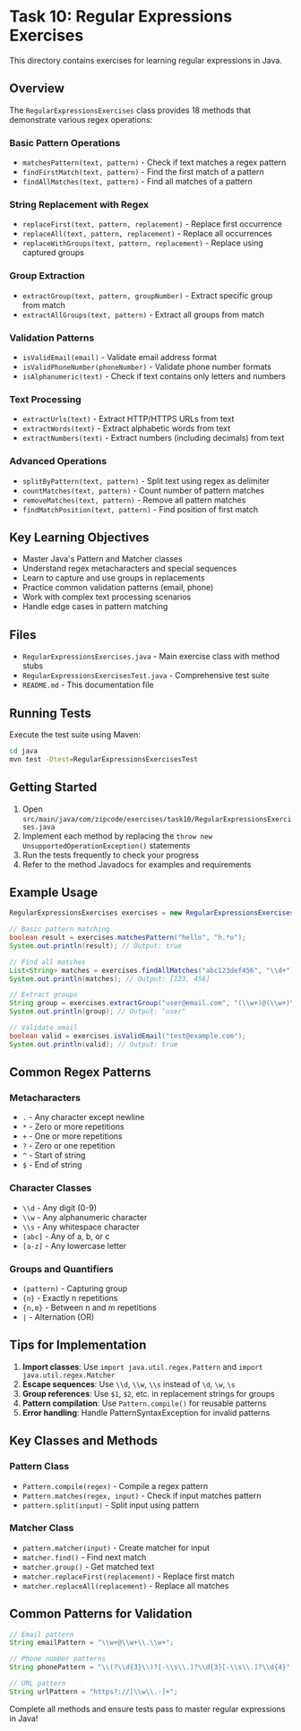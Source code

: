 # Task 10: Regular Expressions Exercises

This directory contains exercises for learning regular expressions in Java.

## Overview

The `RegularExpressionsExercises` class provides 18 methods that demonstrate various regex operations:

### Basic Pattern Operations
- `matchesPattern(text, pattern)` - Check if text matches a regex pattern
- `findFirstMatch(text, pattern)` - Find the first match of a pattern
- `findAllMatches(text, pattern)` - Find all matches of a pattern

### String Replacement with Regex
- `replaceFirst(text, pattern, replacement)` - Replace first occurrence
- `replaceAll(text, pattern, replacement)` - Replace all occurrences
- `replaceWithGroups(text, pattern, replacement)` - Replace using captured groups

### Group Extraction
- `extractGroup(text, pattern, groupNumber)` - Extract specific group from match
- `extractAllGroups(text, pattern)` - Extract all groups from match

### Validation Patterns
- `isValidEmail(email)` - Validate email address format
- `isValidPhoneNumber(phoneNumber)` - Validate phone number formats
- `isAlphanumeric(text)` - Check if text contains only letters and numbers

### Text Processing
- `extractUrls(text)` - Extract HTTP/HTTPS URLs from text
- `extractWords(text)` - Extract alphabetic words from text
- `extractNumbers(text)` - Extract numbers (including decimals) from text

### Advanced Operations
- `splitByPattern(text, pattern)` - Split text using regex as delimiter
- `countMatches(text, pattern)` - Count number of pattern matches
- `removeMatches(text, pattern)` - Remove all pattern matches
- `findMatchPosition(text, pattern)` - Find position of first match

## Key Learning Objectives

- Master Java's Pattern and Matcher classes
- Understand regex metacharacters and special sequences
- Learn to capture and use groups in replacements
- Practice common validation patterns (email, phone)
- Work with complex text processing scenarios
- Handle edge cases in pattern matching

## Files

- `RegularExpressionsExercises.java` - Main exercise class with method stubs
- `RegularExpressionsExercisesTest.java` - Comprehensive test suite
- `README.md` - This documentation file

## Running Tests

Execute the test suite using Maven:

```bash
cd java
mvn test -Dtest=RegularExpressionsExercisesTest
```

## Getting Started

1. Open `src/main/java/com/zipcode/exercises/task10/RegularExpressionsExercises.java`
2. Implement each method by replacing the `throw new UnsupportedOperationException()` statements
3. Run the tests frequently to check your progress
4. Refer to the method Javadocs for examples and requirements

## Example Usage

```java
RegularExpressionsExercises exercises = new RegularExpressionsExercises();

// Basic pattern matching
boolean result = exercises.matchesPattern("hello", "h.*o");
System.out.println(result); // Output: true

// Find all matches
List<String> matches = exercises.findAllMatches("abc123def456", "\\d+");
System.out.println(matches); // Output: [123, 456]

// Extract groups
String group = exercises.extractGroup("user@email.com", "(\\w+)@(\\w+)\\.(\\w+)", 1);
System.out.println(group); // Output: "user"

// Validate email
boolean valid = exercises.isValidEmail("test@example.com");
System.out.println(valid); // Output: true
```

## Common Regex Patterns

### Metacharacters
- `.` - Any character except newline
- `*` - Zero or more repetitions
- `+` - One or more repetitions
- `?` - Zero or one repetition
- `^` - Start of string
- `$` - End of string

### Character Classes
- `\\d` - Any digit (0-9)
- `\\w` - Any alphanumeric character
- `\\s` - Any whitespace character
- `[abc]` - Any of a, b, or c
- `[a-z]` - Any lowercase letter

### Groups and Quantifiers
- `(pattern)` - Capturing group
- `{n}` - Exactly n repetitions
- `{n,m}` - Between n and m repetitions
- `|` - Alternation (OR)

## Tips for Implementation

1. **Import classes**: Use `import java.util.regex.Pattern` and `import java.util.regex.Matcher`
2. **Escape sequences**: Use `\\d`, `\\w`, `\\s` instead of `\d`, `\w`, `\s`
3. **Group references**: Use `$1`, `$2`, etc. in replacement strings for groups
4. **Pattern compilation**: Use `Pattern.compile()` for reusable patterns
5. **Error handling**: Handle PatternSyntaxException for invalid patterns

## Key Classes and Methods

### Pattern Class
- `Pattern.compile(regex)` - Compile a regex pattern
- `Pattern.matches(regex, input)` - Check if input matches pattern
- `pattern.split(input)` - Split input using pattern

### Matcher Class
- `pattern.matcher(input)` - Create matcher for input
- `matcher.find()` - Find next match
- `matcher.group()` - Get matched text
- `matcher.replaceFirst(replacement)` - Replace first match
- `matcher.replaceAll(replacement)` - Replace all matches

## Common Patterns for Validation

```java
// Email pattern
String emailPattern = "\\w+@\\w+\\.\\w+";

// Phone number patterns
String phonePattern = "\\(?\\d{3}\\)?[-\\s\\.]?\\d{3}[-\\s\\.]?\\d{4}";

// URL pattern
String urlPattern = "https?://[\\w\\.-]+";
```

Complete all methods and ensure tests pass to master regular expressions in Java!
